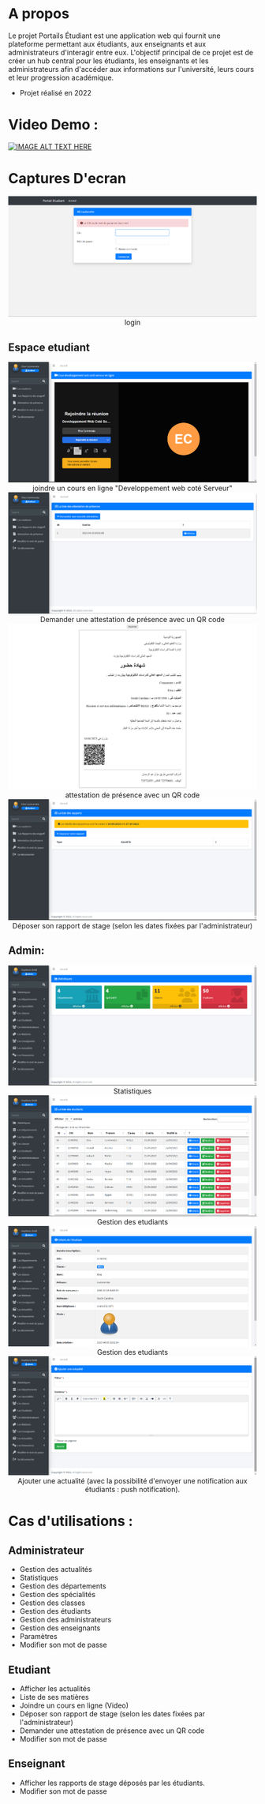 # A propos

Le projet Portails Étudiant est une application web qui fournit une plateforme permettant aux étudiants, aux enseignants et aux administrateurs d'interagir entre eux. L'objectif principal de ce projet est de créer un hub central pour les étudiants, les enseignants et les administrateurs afin d'accéder aux informations sur l'université, leurs cours et leur progression académique.

-   Projet réalisé en 2022

# Video Demo :

[![IMAGE ALT TEXT HERE](https://img.youtube.com/vi/D-1NrQaPlzc/0.jpg)](https://www.youtube.com/watch?v=YOUTUBE_VIDEO_ID_HERD-1NrQaPlzcE)

# Captures D'ecran

<div align="center">
<img src="screenshots/login.png">
login
</div>

## Espace etudiant

<div align="center">
<img src="screenshots/cours.png">
joindre un cours en ligne "Developpement web coté Serveur"
</div>

<div align="center">
<img src="screenshots/demande_attestation.png">
Demander une attestation de présence avec un QR code
</div>

<div align="center">
<img src="screenshots/attestation.png">
attestation de présence avec un QR code
</div>

<div align="center">
<img src="screenshots/deposer_rapport.png">
Déposer son rapport de stage (selon les dates fixées par l'administrateur)
</div>

## Admin:

<div align="center">
<img src="screenshots/statistiques.png">
Statistiques
</div>

<div align="center">
<img src="screenshots/liste_etudiants.png">
Gestion des etudiants
</div>

<div align="center">
<img src="screenshots/etudiant.png">
Gestion des etudiants
</div>

<div align="center">
<img src="screenshots/actualite.png">
Ajouter une actualité (avec la possibilité d'envoyer une notification aux étudiants : push notification).
</div>

# Cas d'utilisations :

## Administrateur

-   Gestion des actualités
-   Statistiques
-   Gestion des départements
-   Gestion des spécialités
-   Gestion des classes
-   Gestion des étudiants
-   Gestion des administrateurs
-   Gestion des enseignants
-   Paramètres
-   Modifier son mot de passe

## Etudiant

-   Afficher les actualités
-   Liste de ses matières
-   Joindre un cours en ligne (Video)
-   Déposer son rapport de stage (selon les dates fixées par l'administrateur)
-   Demander une attestation de présence avec un QR code
-   Modifier son mot de passe

## Enseignant

-   Afficher les rapports de stage déposés par les étudiants.
-   Modifier son mot de passe
